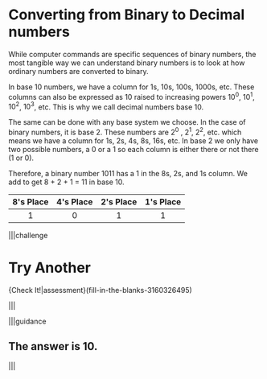 # Converting from Binary to Decimal numbers

While computer commands are specific sequences of binary numbers, the most tangible way we can understand binary numbers is to look at how ordinary numbers are converted to binary.

In base 10 numbers, we have a column for 1s, 10s, 100s, 1000s, etc.  These columns can also be expressed as 10 raised to increasing powers $10^0$, $10^1$, $10^2$, $10^3$, etc.  This is why we call decimal numbers base 10. 

The same can be done with any base system we choose.  In the case of binary numbers, it is base 2.  These numbers are $2^0$ , $2^1$, $2^2$, etc. which means we have a column for 1s, 2s, 4s, 8s, 16s, etc.  In base 2 we only have two possible numbers, a 0 or a 1 so each column is either there or not there (1 or 0).

Therefore, a binary number 1011 has a 1 in the 8s, 2s, and 1s column.  We add to get 8 + 2 + 1 = 11 in base 10.

| 8's Place | 4's Place | 2's Place | 1's Place |
| :---: | :---: | :---: | :---: |
| 1 | 0 | 1 | 1 |



|||challenge
# Try Another

{Check It!|assessment}(fill-in-the-blanks-3160326495)

|||

|||guidance
## The answer is 10.

|||